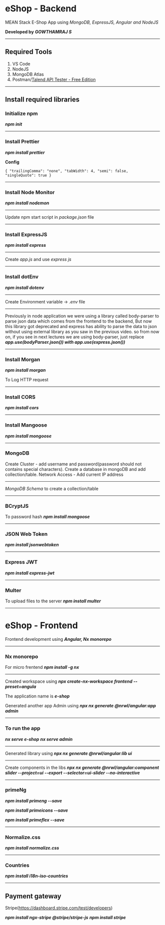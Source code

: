# eShop - Backend

MEAN Stack E-Shop App using _MongoDB, ExpressJS, Angular and NodeJS_

**Developed by** **_GOWTHAMRAJ S_**

---

## Required Tools

1. VS Code
2. NodeJS
3. MongoDB Atlas
4. Postman/[Talend API Tester - Free Edition](https://chrome.google.com/webstore/detail/aejoelaoggembcahagimdiliamlcdmfm)

---

## Install required libraries

### Initialize npm

**_npm init_**

---

### Install Prettier

**_npm install prettier_**

**Config**

`{
"trailingComma": "none",
"tabWidth": 4,
"semi": false,
"singleQuote": true
}`

---

### Install Node Monitor

**_npm install nodemon_**

---

Update npm start script in _package.json_ file

---

### Install ExpressJS

**_npm install express_**

---

Create _app.js_ and use _express js_

---

### Install dotEnv

**_npm install dotenv_**

---

Create Environment variable -> _.env_ file

---

Previously in node application we were using a library called body-parser to parse json data which comes from the frontend to the backend, But now this library got deprecated and express has ability to parse the data to json without using external library as you saw in the previous video. so from now on, if you see in next lectures we are using body-parser, just replace **_app.use(bodyParser.json()) with app.use(express.json())_**

---

### Install Morgan

**_npm install morgan_**

To Log HTTP request

---

### Install CORS

**_npm install cors_**

---

### Install Mangoose

**_npm install mongoose_**

---

### MongoDB

Create Cluster - add username and password(password should not contains special characters).
Create a database in mongoDB and add collection/table.
Network Access - Add current IP address

---

_MongoDB Schema_ to create a collection/table

---

### BCryptJS

To password hash
**_npm install mongoose_**

---

### JSON Web Token

**_npm install jsonwebtoken_**

---

### Express JWT

**_npm install express-jwt_**

---

### Multer

To upload files to the server
**_npm install multer_**

---

# eShop - Frontend

Frontend development using **_Angular, Nx monorepo_**

---

### Nx monorepo

For micro frentend
**_npm install -g nx_**

---

Created workspace using **_npx create-nx-workspace frontend --preset=angula_**

The application name is **_e-shop_**

Generated another app Admin using **_npx nx generate @nrwl/angular:app admin_**

---

### To run the app

**_nx serve e-shop_**
**_nx serve admin_**

---

Generated library using **_npx nx generate @nrwl/angular:lib ui_**

---

Create components in the libs
**_npx nx generate @nrwl/angular:component slider --project=ui --export --selector=ui-slider --no-interactive_**

---

### primeNg

**_npm install primeng --save_**

**_npm install primeicons --save_**

**_npm install primeflex --save_**

---

### Normalize.css

**_npm install normalize.css_**

---

### Countries

**_npm install i18n-iso-countries_**

---

## Payment gateway

Stripe(https://dashboard.stripe.com/test/developers)

**_npm install ngx-stripe @stripe/stripe-js_**
**_npm install stripe_**
